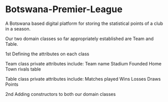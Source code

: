 # Botswana-Premier-League
 A Botswana based digital platform for storing the statistical points of a club in a season.

 Our two domain classes so far appropriately established are Team and Table.

1st Defining the attributes on each class

Team class private attributes include:
Team name
Stadium
Founded
Home Town
rivals
table

Table class private attributes include:
 Matches played
  Wins
   Losses
  Draws 
  Points

2nd Adding constructors to both our domain classes
